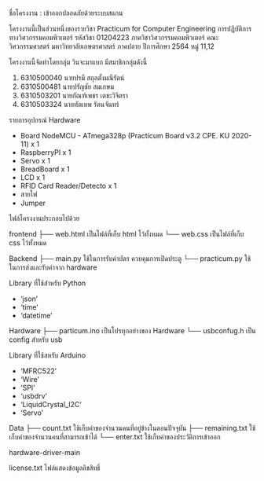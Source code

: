ชื่อโครงงาน : เข้าออกปลอดภัยด้วยระบบสแกน

โครงงานนี้เป็นส่วนหนึ่งของรายวิชา Practicum for Computer Engineering การปฏิบัติการทางวิศวกรรมคอมพิวเตอร์ รหัสวิชา 01204223 ภาควิชาวิศวกรรมคอมพิวเตอร์ คณะวิศวกรรมศาสตร์ มหาวิทยาลัยเกษตรศาสตร์ ภาคปลาย ปีการศึกษา 2564 หมู่ 11,12

โครงงานนี้จัดทำโดยกลุ่ม วินจะมาแบก มีสมาชิกกลุ่มดังนี้

1. 6310500040 นายปรมี สกุลตั้งมณีรัตน์ 
2. 6310500481 นายปรัญชัย สมเกษม 
3. 6310503201 นายกัณฑ์เพชร เตชะวิจิตรา 
4. 6310503324 นายทัตเทพ รัตนจันทร์

รายการอุปกรณ์ Hardware

- Board NodeMCU - ATmega328p (Practicum Board v3.2 CPE. KU 2020-11)  x 1
- RaspberryPI x 1 
- Servo  x 1
- BreadBoard x 1 
- LCD x 1
- RFID Card Reader/Detecto x 1
- สายไฟ
- Jumper

ไฟล์โครงงานประกอบไปด้วย 

frontend
├── web.html  เป็นไฟล์ที่เก็บ html ไว้ทั้งหมด
└── web.css เป็นไฟล์ที่เก็บ css ไว้ทั้งหมด

Backend
├── main.py    ใช้ในการรับค่าบัตร ควบคุมการเปิดประตู
└── practicum.py    ใช้ในการส่งและรับค่าจาก hardware

Library ที่ใช้สำหรับ Python

- ‘json’ 
- ‘time’ 
- ‘datetime’ 

Hardware
├── particum.ino เป็นโปรทุกอย่างของ Hardware
└── usbconfug.h เป็น config สำหรับ usb

Library ที่ใช้สหรับ Arduino

- ‘MFRC522’ 
- ‘Wire’
- ‘SPI’
- ‘usbdrv’
- ‘LiquidCrystal_I2C’ 
- ‘Servo’ 

Data
├── count.txt ใช้เก็บค่าของจำนวนคนที่อยู่ข้างในตอนปัจจุบัน
├── remaining.txt ใช้เก็บค่าของจำนวนคนที่สามารถเข้าได้
└── enter.txt ใช้เก็บค่าของประวัติการเข้าออก

hardware-driver-main


license.txt ไฟล์แสดงข้อมูลลิขสิทธิ์ 


